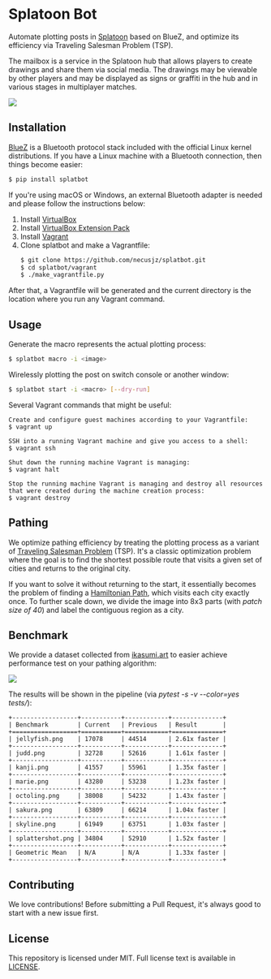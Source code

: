 # Splatoon Bot
Automate plotting posts in [Splatoon](https://splatoonwiki.org/wiki/Splatoon) based on BlueZ, and optimize its efficiency via Traveling Salesman Problem (TSP).

The mailbox is a service in the Splatoon hub that allows players to create drawings and share them via social media. The drawings may be viewable by other players and may be displayed as signs or graffiti in the hub and in various stages in multiplayer matches.

![](https://raw.githubusercontent.com/necusjz/p/master/splatbot/mailbox.png)

## Installation
[BlueZ](http://www.bluez.org/) is a Bluetooth protocol stack included with the official Linux kernel distributions. If you have a Linux machine with a Bluetooth connection, then things become easier:
```bash
$ pip install splatbot
```

If you're using macOS or Windows, an external Bluetooth adapter is needed and please follow the instructions below:
1. Install [VirtualBox](https://www.virtualbox.org/wiki/Downloads)
2. Install [VirtualBox Extension Pack](https://www.virtualbox.org/wiki/Downloads)
3. Install [Vagrant](https://developer.hashicorp.com/vagrant/install)
4. Clone splatbot and make a Vagrantfile:
    ```bash
   $ git clone https://github.com/necusjz/splatbot.git
   $ cd splatbot/vagrant
   $ ./make_vagrantfile.py
    ```

After that, a Vagrantfile will be generated and the current directory is the location where you run any Vagrant command.

## Usage
Generate the macro represents the actual plotting process:
 ```bash
 $ splatbot macro -i <image>
 ```

Wirelessly plotting the post on switch console or another window:
 ```bash
 $ splatbot start -i <macro> [--dry-run]
 ```

Several Vagrant commands that might be useful:
```text
Create and configure guest machines according to your Vagrantfile:
$ vagrant up

SSH into a running Vagrant machine and give you access to a shell:
$ vagrant ssh

Shut down the running machine Vagrant is managing:
$ vagrant halt

Stop the running machine Vagrant is managing and destroy all resources that were created during the machine creation process:
$ vagrant destroy
```

## Pathing
We optimize pathing efficiency by treating the plotting process as a variant of [Traveling Salesman Problem](https://en.wikipedia.org/wiki/Travelling_salesman_problem) (TSP). It's a classic optimization problem where the goal is to find the shortest possible route that visits a given set of cities and returns to the original city.

If you want to solve it without returning to the start, it essentially becomes the problem of finding a [Hamiltonian Path](https://en.wikipedia.org/wiki/Hamiltonian_path), which visits each city exactly once. To further scale down, we divide the image into 8x3 parts (with _patch size of 40_) and label the contiguous region as a city.

## Benchmark
We provide a dataset collected from [ikasumi.art](https://ikasumi.art/) to easier achieve performance test on your pathing algorithm:

![](https://raw.githubusercontent.com/necusjz/p/master/splatbot/dataset.png)

The results will be shown in the pipeline (via _pytest -s -v --color=yes tests/_):
```text
+------------------+-----------+------------+--------------+
| Benchmark        | Current   | Previous   | Result       |
+==================+===========+============+==============+
| jellyfish.png    | 17078     | 44514      | 2.61x faster |
+------------------+-----------+------------+--------------+
| judd.png         | 32728     | 52616      | 1.61x faster |
+------------------+-----------+------------+--------------+
| kanji.png        | 41557     | 55961      | 1.35x faster |
+------------------+-----------+------------+--------------+
| marie.png        | 43280     | 53238      | 1.23x faster |
+------------------+-----------+------------+--------------+
| octoling.png     | 38008     | 54232      | 1.43x faster |
+------------------+-----------+------------+--------------+
| sakura.png       | 63809     | 66214      | 1.04x faster |
+------------------+-----------+------------+--------------+
| skyline.png      | 61949     | 63751      | 1.03x faster |
+------------------+-----------+------------+--------------+
| splattershot.png | 34804     | 52910      | 1.52x faster |
+------------------+-----------+------------+--------------+
| Geometric Mean   | N/A       | N/A        | 1.33x faster |
+------------------+-----------+------------+--------------+
```

## Contributing
We love contributions! Before submitting a Pull Request, it's always good to start with a new issue first.

## License
This repository is licensed under MIT. Full license text is available in [LICENSE](https://github.com/necusjz/splatbot/blob/main/LICENSE).
